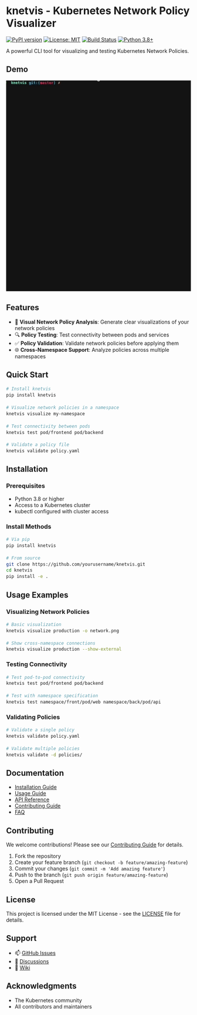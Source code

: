 # knetvis - Kubernetes Network Policy Visualizer

[![PyPI version](https://badge.fury.io/py/knetvis.svg)](https://badge.fury.io/py/knetvis)
[![License: MIT](https://img.shields.io/badge/License-MIT-yellow.svg)](https://opensource.org/licenses/MIT)
[![Build Status](https://github.com/yourusername/knetvis/workflows/CI/badge.svg)](https://github.com/yourusername/knetvis/actions)
[![Python 3.8+](https://img.shields.io/badge/python-3.8+-blue.svg)](https://www.python.org/downloads/)

A powerful CLI tool for visualizing and testing Kubernetes Network Policies.

## Demo
![Knetvis Operation](images/demo.gif)

## Features

- 🎯 **Visual Network Policy Analysis**: Generate clear visualizations of your network policies
- 🔍 **Policy Testing**: Test connectivity between pods and services
- ✅ **Policy Validation**: Validate network policies before applying them
- 🌐 **Cross-Namespace Support**: Analyze policies across multiple namespaces

## Quick Start

```bash
# Install knetvis
pip install knetvis

# Visualize network policies in a namespace
knetvis visualize my-namespace

# Test connectivity between pods
knetvis test pod/frontend pod/backend

# Validate a policy file
knetvis validate policy.yaml
```

## Installation

### Prerequisites
- Python 3.8 or higher
- Access to a Kubernetes cluster
- kubectl configured with cluster access

### Install Methods
```bash
# Via pip
pip install knetvis

# From source
git clone https://github.com/yourusername/knetvis.git
cd knetvis
pip install -e .
```

## Usage Examples

### Visualizing Network Policies
```bash
# Basic visualization
knetvis visualize production -o network.png

# Show cross-namespace connections
knetvis visualize production --show-external
```

### Testing Connectivity
```bash
# Test pod-to-pod connectivity
knetvis test pod/frontend pod/backend

# Test with namespace specification
knetvis test namespace/front/pod/web namespace/back/pod/api
```

### Validating Policies
```bash
# Validate a single policy
knetvis validate policy.yaml

# Validate multiple policies
knetvis validate -d policies/
```

## Documentation

- [Installation Guide](docs/installation.md)
- [Usage Guide](docs/usage.md)
- [API Reference](docs/api.md)
- [Contributing Guide](CONTRIBUTING.md)
- [FAQ](docs/faq.md)

## Contributing

We welcome contributions! Please see our [Contributing Guide](CONTRIBUTING.md) for details.

1. Fork the repository
2. Create your feature branch (`git checkout -b feature/amazing-feature`)
3. Commit your changes (`git commit -m 'Add amazing feature'`)
4. Push to the branch (`git push origin feature/amazing-feature`)
5. Open a Pull Request

## License

This project is licensed under the MIT License - see the [LICENSE](LICENSE) file for details.

## Support

- 📫 [GitHub Issues](https://github.com/yourusername/knetvis/issues)
- 💬 [Discussions](https://github.com/yourusername/knetvis/discussions)
- 📖 [Wiki](https://github.com/yourusername/knetvis/wiki)

## Acknowledgments

- The Kubernetes community
- All contributors and maintainers